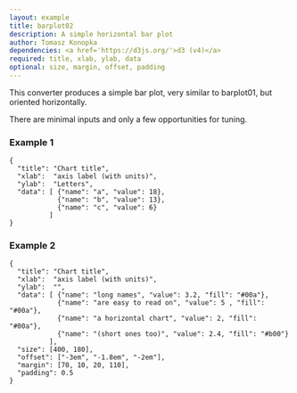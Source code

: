 ```yaml
---
layout: example
title: barplot02
description: A simple horizontal bar plot
author: Tomasz Konopka
dependencies: <a href='https://d3js.org/'>d3 (v4)</a>
required: title, xlab, ylab, data
optional: size, margin, offset, padding
---
```


<script src="https://d3js.org/d3.v4.min.js"></script>

This converter produces a simple bar plot, very similar to barplot01, but 
oriented horizontally. 

There are minimal inputs and only a few opportunities for tuning.

### Example 1

<pre class="example"><code class="makealive barplot02">{
  "title": "Chart title",
  "xlab":  "axis label (with units)",
  "ylab":  "Letters",
  "data": [ {"name": "a", "value": 18}, 
            {"name": "b", "value": 13},
            {"name": "c", "value": 6}
          ]  
}
</code></pre>

### Example 2

<pre class="example"><code class="makealive barplot02">{
  "title": "Chart title",
  "xlab":  "axis label (with units)",
  "ylab":  "",
  "data": [ {"name": "long names", "value": 3.2, "fill": "#00a"}, 
            {"name": "are easy to read on", "value": 5 , "fill": "#00a"},
            {"name": "a horizontal chart", "value": 2, "fill": "#00a"}, 
            {"name": "(short ones too)", "value": 2.4, "fill": "#b00"}                        
          ],
  "size": [400, 180],
  "offset": ["-3em", "-1.8em", "-2em"],
  "margin": [70, 10, 20, 110],
  "padding": 0.5 
}
</code></pre>


